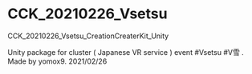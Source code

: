 # CCK_20210226_Vsetsu
CCK_20210226_Vsetsu_CreationCreaterKit_Unity

Unity package for cluster ( Japanese VR service ) event #Vsetsu #V雪 .
Made by yomox9. 2021/02/26
